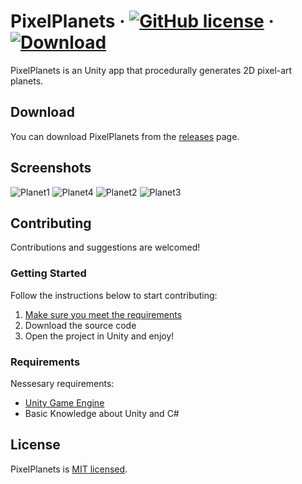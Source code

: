 # PixelPlanets &middot; [![GitHub license](https://img.shields.io/badge/license-MIT-blue.svg)](https://github.com/LendritIbrahimi/PixelPlanets/blob/main/LICENSE) &middot; [![Download](https://img.shields.io/badge/DOWNLOAD-darkgreen)](https://github.com/LendritIbrahimi/PixelPlanets/releases)

PixelPlanets is an Unity app that procedurally generates 2D pixel-art planets.


## Download

You can download PixelPlanets from the [releases](https://github.com/LendritIbrahimi/PixelPlanets/releases) page.


## Screenshots

![Planet1](https://drive.google.com/uc?export=view&id=1lAOW_qH2aGMRmgyuZUwbBeaQw2soj79P)
![Planet4](https://drive.google.com/uc?export=view&id=1cKV0GxTR4LdRakmW6cBJr1kqtj4PYRd5)
![Planet2](https://drive.google.com/uc?export=view&id=1YvIOYhgwXr-3ZB_FE_VgNc4X6AtuglW1)
![Planet3](https://drive.google.com/uc?export=view&id=1-4HEg_YmpH8WgQwgaXmVQPyhenbXmyur)


## Contributing

Contributions and suggestions are welcomed!

### Getting Started

Follow the instructions below to start contributing:

1. [Make sure you meet the requirements](#requirements)
2. Download the source code
3. Open the project in Unity and enjoy!

### Requirements

Nessesary requirements:

- [Unity Game Engine](https://unity3d.com)
- Basic Knowledge about Unity and C#


## License 

PixelPlanets is [MIT licensed](./LICENSE).
